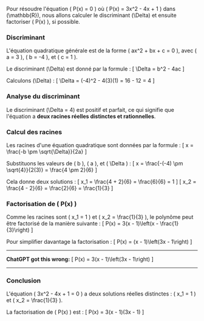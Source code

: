 Pour résoudre l'équation \( P(x) = 0 \) où \( P(x) = 3x^2 - 4x + 1 \) dans \(\mathbb{R}\), nous allons calculer le discriminant \(\Delta\) et ensuite factoriser \( P(x) \), si possible.

### Discriminant
L'équation quadratique générale est de la forme \( ax^2 + bx + c = 0 \), avec \( a = 3 \), \( b = -4 \), et \( c = 1 \).

Le discriminant \(\Delta\) est donné par la formule :
\[
\Delta = b^2 - 4ac
\]

Calculons \(\Delta\) :
\[
\Delta = (-4)^2 - 4(3)(1) = 16 - 12 = 4
\]

### Analyse du discriminant
Le discriminant \(\Delta = 4\) est positif et parfait, ce qui signifie que l'équation a **deux racines réelles distinctes et rationnelles**.

### Calcul des racines
Les racines d'une équation quadratique sont données par la formule :
\[
x = \frac{-b \pm \sqrt{\Delta}}{2a}
\]

Substituons les valeurs de \( b \), \( a \), et \( \Delta \) :
\[
x = \frac{-(-4) \pm \sqrt{4}}{2(3)} = \frac{4 \pm 2}{6}
\]

Cela donne deux solutions :
\[
x_1 = \frac{4 + 2}{6} = \frac{6}{6} = 1
\]
\[
x_2 = \frac{4 - 2}{6} = \frac{2}{6} = \frac{1}{3}
\]

### Factorisation de \( P(x) \)
Comme les racines sont \( x_1 = 1 \) et \( x_2 = \frac{1}{3} \), le polynôme peut être factorisé de la manière suivante :
\[
P(x) = 3(x - 1)\left(x - \frac{1}{3}\right)
\]

Pour simplifier davantage la factorisation :
\[
P(x) = (x - 1)\left(3x - 1\right)
\]

---

**ChatGPT got this wrong:**
\[
P(x) = 3(x - 1)\left(3x - 1\right)
\]

---
### Conclusion
L'équation \( 3x^2 - 4x + 1 = 0 \) a deux solutions réelles distinctes : \( x_1 = 1 \) et \( x_2 = \frac{1}{3} \).

La factorisation de \( P(x) \) est :
\[
P(x) = 3(x - 1)(3x - 1)
\]
